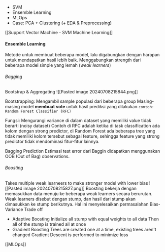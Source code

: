 - SVM
- Ensemble Learning
- MLOps
- Case: PCA + Clustering (+ EDA & Preprocessing)



[[Support Vector Machine - SVM Machine Learning]]
#### Ensemble Learning
Metode untuk membuat beberapa model, lalu digabungkan dengan harapan untuk mendapatkan hasil lebih baik. 
Menggabungkan strength dari beberapa model simple yang lemah (*weak learners*) 

###### Bagging
Bootstrap & Aggregating
![[Pasted image 20240708215844.png]]


Bootstrapping: Mengambil sample populasi dari beberapa group
Masing-masing model **membuat vote** untuk hasil prediksi yang dilakukan
`contoh: Random Forest Classifier (RFC)`

Fungsi: Mengurangi variance di dalam dataset yang memiliki value tidak berarti (noisy dataset)
Contoh di RFC adalah ketika di task classification ada kolom dengan strong predictor, di Random Forest ada beberapa tree yang tidak memiliki kolom tersebut sebagai feature, sehingga feature yang strong predictor tidak mendominasi fitur-fitur lainnya.

Bagging Prediction
Estimasi test error dari Baggin didapatkan menggunakan OOB (Out of Bag) observations. 


###### Boosting
Takes multiple weak learneers to make stronger model with lower bias
![[Pasted image 20240708215827.png]]
Boosting bekerja dengan memasukkan data menuju ke beberapa weak learners secara berurutan. Weak learners disebut dengan stump, dan hasil dari stump akan dimasukkan ke stump berikutnya. Hal ini menyelesaikan permasalahan Bias-Variance Trade off

- Adaptive Boosting
  Initialize all stump with equal weights to all data
  Then all of the stump is trained all at once
- Gradient Boosting
  Trees are created one at a time, existing trees aren't changed
  Gradient Descent is performed to minimize loss

[[MLOps]]
